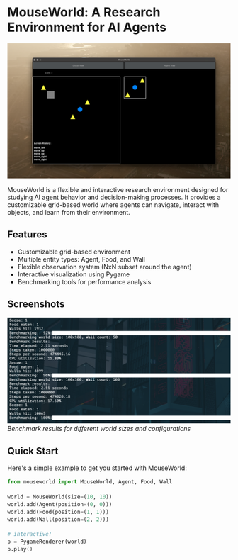# MouseWorld: A Research Environment for AI Agents

![MouseWorld Screenshot](/docs/renderer.png)

MouseWorld is a flexible and interactive research environment designed for studying AI agent behavior and decision-making processes. It provides a customizable grid-based world where agents can navigate, interact with objects, and learn from their environment.

## Features

- Customizable grid-based environment
- Multiple entity types: Agent, Food, and Wall
- Flexible observation system (NxN subset around the agent)
- Interactive visualization using Pygame
- Benchmarking tools for performance analysis

## Screenshots

![MouseWorld Benchmark](/docs/benchmark.png)
_Benchmark results for different world sizes and configurations_

## Quick Start

Here's a simple example to get you started with MouseWorld:

```python
from mouseworld import MouseWorld, Agent, Food, Wall

world = MouseWorld(size=(10, 10))
world.add(Agent(position=(0, 0)))
world.add(Food(position=(1, 1)))
world.add(Wall(position=(2, 2)))

# interactive!
p = PygameRenderer(world)
p.play()
```
